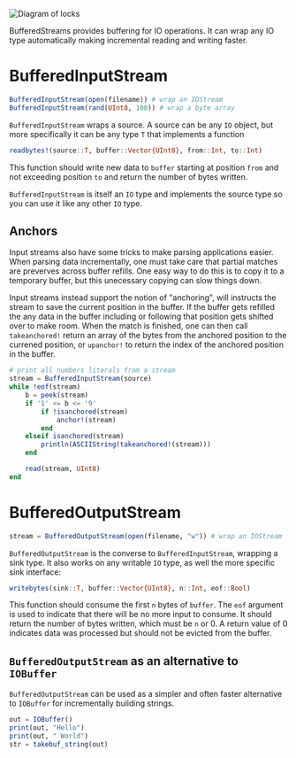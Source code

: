 
![Diagram of locks](https://biojulia.github.io/BufferedStreams.jl/locks.gif)

BufferedStreams provides buffering for IO operations. It can wrap any IO type
automatically making incremental reading and writing faster.

# BufferedInputStream

```julia
BufferedInputStream(open(filename)) # wrap an IOStream
BufferedInputStream(rand(UInt8, 100)) # wrap a byte array
```

`BufferedInputStream` wraps a source. A source can be any `IO` object, but more
specifically it can be any type `T` that implements a function

```julia
readbytes!(source::T, buffer::Vector{UInt8}, from::Int, to::Int)
```

This function should write new data to `buffer` starting at position `from` and
not exceeding position `to` and return the number of bytes written.

`BufferedInputStream` is itself an `IO` type and implements the source type so
you can use it like any other `IO` type.


## Anchors

Input streams also have some tricks to make parsing applications easier. When
parsing data incrementally, one must take care that partial matches are
preverves across buffer refills. One easy way to do this is to copy it to a
temporary buffer, but this unecessary copying can slow things down.

Input streams instead support the notion of "anchoring", will instructs the
stream to save the current position in the buffer. If the buffer gets refilled
the any data in the buffer including or following that position gets shifted
over to make room. When the match is finished, one can then call `takeanchored!`
return an array of the bytes from the anchored position to the currened
position, or `upanchor!` to return the index of the anchored position in the
buffer.


```julia
# print all numbers literals from a stream
stream = BufferedInputStream(source)
while !eof(stream)
    b = peek(stream)
    if '1' <= b <= '9'
        if !isanchored(stream)
            anchor!(stream)
        end
    elseif isanchored(stream)
        println(ASCIIString(takeanchored!(stream)))
    end

    read(stream, UInt8)
end
```


# BufferedOutputStream

```julia
stream = BufferedOutputStream(open(filename, "w")) # wrap an IOStream
```

`BufferedOutputStream` is the converse to `BufferedInputStream`, wrapping a sink
type. It also works on any writable `IO` type, as well the more specific sink
interface:


```julia
writebytes(sink::T, buffer::Vector{UInt8}, n::Int, eof::Bool)
```

This function should consume the first `n` bytes of `buffer`. The `eof` argument
is used to indicate that there will be no more input to consume. It should
return the number of bytes written, which must be `n` or 0. A return value of 0
indicates data was processed but should not be evicted from the buffer.


## `BufferedOutputStream` as an alternative to `IOBuffer`

`BufferedOutputStream` can be used as a simpler and often faster alternative to
`IOBuffer` for incrementally building strings.

```julia
out = IOBuffer()
print(out, "Hello")
print(out, " World")
str = takebuf_string(out)
```


